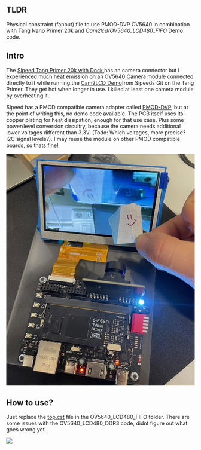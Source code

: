 ## TLDR
Physical constraint (fanout) file to use PMOD-DVP OV5640 in combination with Tang Nano Primer 20k and *Cam2lcd/OV5640_LCD480_FIFO* Demo code.  
## Intro
The [Sipeed Tang Primer 20k with Dock ](https://wiki.sipeed.com/hardware/en/tang/tang-primer-20k/primer-20k.html) has an camera connector but I experienced much heat emission on an OV5640 Camera module connected directly to it while running the [Cam2LCD Demo](https://github.com/sipeed/TangPrimer-20K-example/tree/main/Cam2lcd/OV5640_LCD480_FIFO)from Sipeeds Git on the Tang Primer. They get hot when longer in use. I killed at least one camera module by overheating it.

Sipeed has a PMOD compatible camera adapter called [PMOD-DVP](https://wiki.sipeed.com/hardware/en/tang/tang-PMOD/FPGA_PMOD.html), but at the point of writing this, no demo code available. The PCB itself uses its copper plating for heat dissipation, enough for that use case. Plus some power/level conversion circuitry, because the camera needs additional lower voltages different than 3.3V. (Todo: Which voltages,  more precise? I2C signal levels?). I may  reuse the module on other PMOD compatible boards, so thats fine!

![](Cam2LCD_DVP_running.jpg)
## How to use? 
Just replace the [top.cst](./top.cst) file in the OV5640_LCD480_FIFO folder. There are some issues with the   OV5640_LCD480_DDR3 code, didnt figure out what goes wrong yet. 

![](/Cam2LCD_DVP_ScrShot.PNG)
